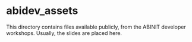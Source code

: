 # abidev_assets
This directory contains files available publicly, from the ABINIT developer workshops. Usually, the slides are placed here.
